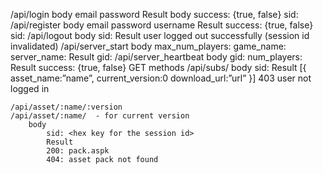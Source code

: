 /api/login
	body
		email
		password
	Result body
		success: {true, false}
		sid: <hex key for the session id>
/api/register
	body
		email
		password
		username
	Result
		success: {true, false}
		sid: <hex key for the session id>
/api/logout
	body
		sid: <hex key for the session id>
	Result
		user logged out successfully (session id invalidated)
/api/server_start
	body
		max_num_players: <int>
		game_name: <String>
		server_name: <String>
	Result
		gid: <hex key for the game id>
/api/server_heartbeat
	body
		gid: <hex key for the game id>
		num_players: <integer representing number of players on server>
	Result
	success: {true, false}
GET methods
	/api/subs/
		body
			sid: <hex key for the session id>
		Result
			[{	
			asset_name:”name”,
			current_version:0
			download_url:”url”
			}]
		403 user not logged in

	/api/asset/:name/:version
	/api/asset/:name/  - for current version
		body
			sid: <hex key for the session id>
			Result
			200: pack.aspk
			404: asset pack not found
